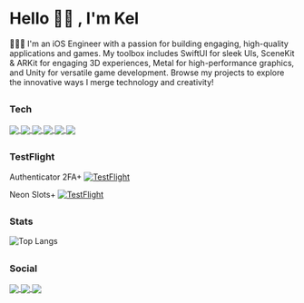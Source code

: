 <h1 align="left">Hello 👋🏽 , I'm Kel</h1>

👨🏽‍💻 I'm an iOS Engineer with a passion for building engaging, high-quality applications and games. My toolbox includes SwiftUI for sleek UIs, SceneKit & ARKit for engaging 3D experiences, Metal for high-performance graphics, and Unity for versatile game development. 
Browse my projects to explore the innovative ways I merge technology and creativity! 

## <h3 align="left">Tech</h3>

<p align="left">
  <a href="https://developer.apple.com/xcode/" > <img align="center" src="https://img.icons8.com/color/100/xcode.png"/> </a>
  <a href="https://developer.apple.com/swift/" > <img align="center" src="https://img.icons8.com/color/100/swift.png"/> </a>
  <a href="https://unity.com/" > <img align="center" src="https://img.icons8.com/color/100/unity.png"/> </a>
  <a href="https://learn.microsoft.com/en-us/dotnet/csharp/" > <img align="center" src="https://img.icons8.com/color/100/c-sharp-logo"/> </a>
  <a href="https://firebase.com/" > <img align="center" src="https://img.icons8.com/color/100/firebase.png"/> </a>
  <a href="https://circleci.com/" > <img align="center" src="https://img.icons8.com/color/100/circleci.png"/> </a>
</p>

## <h3 align="left">TestFlight</h3>

Authenticator 2FA+ 
[![TestFlight](https://img.shields.io/badge/Join%20The%20TestFlight-blue)](https://testflight.apple.com/join/PDUIq4bp)

Neon Slots+ 
[![TestFlight](https://img.shields.io/badge/Join%20The%20TestFlight-blue)](https://testflight.apple.com/join/JgMpvNQP)

## <h3 align="left">Stats</h3>
  
![Top Langs](https://github-readme-stats.vercel.app/api/top-langs/?username=KelCodesStuff&theme=gotham)

## <h3 align="left">Social</h3>

<p align="left"> 
  <a href="https://linkedin.com/in/kelcodes" > <img align="center" src="https://img.icons8.com/color/100/linkedin.png"/> </a>
  <a href="https://twitter.com/isequaltokel" > <img align="center" src="https://img.icons8.com/color/100/twitter.png"/> </a>
  <a href="https://twitch.com/kelcodes" > <img align="center" src="https://img.icons8.com/color/100/twitch.png"/> </a>
</p>
